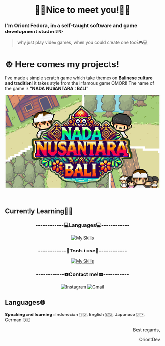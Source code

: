 <div align="center">
<h1> 👾🌟Nice to meet you!🌟👾 </h1>
</div>

### I'm Oriont Fedora, im a self-taught software and game development student!✨
> why just play video games, when you could create one too?🎮💻
# ⚙️ Here comes my projects!

I've made a simple scratch game which take themes on **Balinese culture and tradition**! it takes style from the infamous game OMORI! The name of the game is **"NADA NUSANTARA : BALI"**

<div align="center">

[![My scratch project](https://raw.githubusercontent.com/OriontDev/OriontDev/refs/heads/main/Images/Image2.png)](https://scratch.mit.edu/projects/1098043166)

</div>
</br>

## Currently Learning👨‍💻

<div align="center">

<h3>------------💻Languages💻------------</h3>

[![My Skills](https://skillicons.dev/icons?i=html,css,c,java,py)](https://skillicons.dev)

</div>

<div align="center">

<h3>------------🔧Tools i use🔧------------</h3>

[![My Skills](https://skillicons.dev/icons?i=robloxstudio,vscode,github)](https://skillicons.dev)

</div>


<div align="center">

<h3>------------☎️Contact me!☎️-----------</h3>

[![Instagram](https://skillicons.dev/icons?i=instagram)](https://www.instagram.com/oriont_macc/?igsh=MWQ1bXhhM296YXlvOA%3D%3D#)
[![Gmail](https://skillicons.dev/icons?i=gmail)](mailto:madeoriontfedora@gmail.com)

</div>



## Languages🌐
**Speaking and learning :** Indonesian 🇮🇩, English 🇬🇧, Japanese 🇯🇵, German 🇩🇪

<div align="right">

Best regards,

OriontDev

</div>
